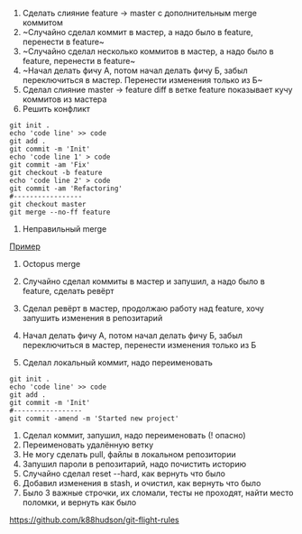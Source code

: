 1. Сделать слияние feature -> master с дополнительным merge коммитом
1. ~Случайно сделал коммит в мастер, а надо было в feature, перенести в feature~
1. ~Случайно сделал несколько коммитов в мастер, а надо было в feature, перенести в feature~
1. ~Начал делать фичу А, потом начал делать фичу Б, забыл переключиться в мастер. Перенести изменения только из Б~
1. Сделал слияние master -> feature diff в ветке feature показывает кучу коммитов из мастера
1. Решить конфликт

  ```
  git init .
  echo 'code line' >> code
  git add .
  git commit -m 'Init'
  echo 'code line 1' > code
  git commit -am 'Fix'
  git checkout -b feature
  echo 'code line 2' > code
  git commit -am 'Refactoring'
  #-----------------
  git checkout master
  git merge --no-ff feature
  ```

1. Неправильный merge

  [Пример](https://news.ycombinator.com/item?id=9871042)

1. Octopus merge


1. Случайно сделал коммиты в мастер и запушил, а надо было в feature, сделать ревёрт
1. Сделал ревёрт в мастер, продолжаю работу над feature, хочу запушить изменения в репозитарий
1. Начал делать фичу А, потом начал делать фичу Б, забыл переключиться в мастер, перенести изменения только из Б

1. Сделал локальный коммит, надо переименовать

  ```
  git init .
  echo 'code line' >> code
  git add .
  git commit -m 'Init'
  #-----------------
  git commit -amend -m 'Started new project'
  ```

1. Сделал коммит, запушил, надо переименовать (! опасно)
1. Переименовать удалённую ветку
1. Не могу сделать pull, файлы в локальном репозитории
1. Запушил пароли в репозитарий, надо почистить историю
1. Случайно сделал reset --hard, как вернуть что было
1. Добавил изменения в stash, и очистил, как вернуть что было
1. Было 3 важные строчки, их сломали, тесты не проходят, найти место поломки, и вернуть как было

https://github.com/k88hudson/git-flight-rules